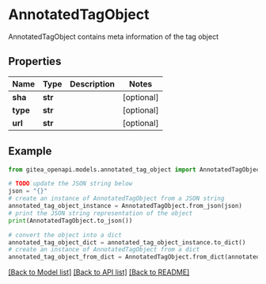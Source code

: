 # AnnotatedTagObject

AnnotatedTagObject contains meta information of the tag object

## Properties

Name | Type | Description | Notes
------------ | ------------- | ------------- | -------------
**sha** | **str** |  | [optional] 
**type** | **str** |  | [optional] 
**url** | **str** |  | [optional] 

## Example

```python
from gitea_openapi.models.annotated_tag_object import AnnotatedTagObject

# TODO update the JSON string below
json = "{}"
# create an instance of AnnotatedTagObject from a JSON string
annotated_tag_object_instance = AnnotatedTagObject.from_json(json)
# print the JSON string representation of the object
print(AnnotatedTagObject.to_json())

# convert the object into a dict
annotated_tag_object_dict = annotated_tag_object_instance.to_dict()
# create an instance of AnnotatedTagObject from a dict
annotated_tag_object_from_dict = AnnotatedTagObject.from_dict(annotated_tag_object_dict)
```
[[Back to Model list]](../README.md#documentation-for-models) [[Back to API list]](../README.md#documentation-for-api-endpoints) [[Back to README]](../README.md)


